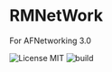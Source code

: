 # RMNetWork
For AFNetworking 3.0

![License MIT](https://go-shields.herokuapp.com/license-MIT-blue.png)
![build](https://travis-ci.org/lweisNoN/RMNetWork.svg?branch=master)
